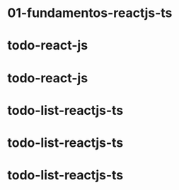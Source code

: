 # 01-fundamentos-reactjs-ts
# todo-react-js
# todo-react-js
# todo-list-reactjs-ts
# todo-list-reactjs-ts
# todo-list-reactjs-ts
